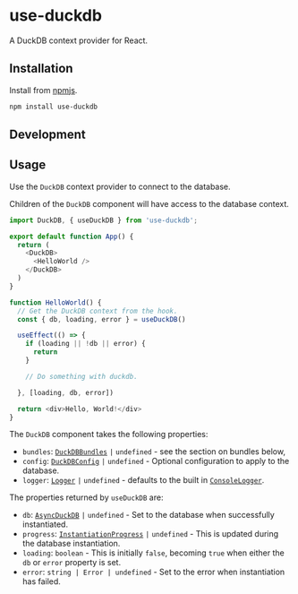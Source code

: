 # use-duckdb

A DuckDB context provider for React.

## Installation

Install from [npmjs](https://www.npmjs.com/package/use-duckdb).

```bash
npm install use-duckdb
```

## Development

## Usage

Use the `DuckDB` context provider to connect to the database.

Children of the `DuckDB` component will have access to the database context.

```typescript
import DuckDB, { useDuckDB } from 'use-duckdb';

export default function App() {
  return (
    <DuckDB>
      <HelloWorld />
    </DuckDB>
  )
}

function HelloWorld() {
  // Get the DuckDB context from the hook.
  const { db, loading, error } = useDuckDB()

  useEffect(() => {
    if (loading || !db || error) {
      return
    }

    // Do something with duckdb.

  }, [loading, db, error])

  return <div>Hello, World!</div>
}

```

The `DuckDB` component takes the following properties:

* `bundles`: [`DuckDBBundles`](https://shell.duckdb.org/docs/interfaces/index.DuckDBBundles.html) `|` `undefined` - see the section on bundles below,
* `config`: [`DuckDBConfig`](https://shell.duckdb.org/docs/interfaces/index.DuckDBConfig.html) `|` `undefined` - Optional configuration to apply to the database.
* `logger`: [`Logger`](https://shell.duckdb.org/docs/interfaces/index.Logger.html) `|` `undefined` - defaults to the built in [`ConsoleLogger`](https://shell.duckdb.org/docs/classes/index.ConsoleLogger.html).

The properties returned by `useDuckDB` are:

* `db`: [`AsyncDuckDB`](https://shell.duckdb.org/docs/classes/index.AsyncDuckDB.html) `|` `undefined` - Set to the database when successfully instantiated.
* `progress`: [`InstantiationProgress`](https://shell.duckdb.org/docs/interfaces/index.InstantiationProgress.html) `|` `undefined` - This is updated during the database instantiation.
* `loading`: `boolean` - This is initially `false`, becoming `true` when either the `db` or `error` property is set.
* `error`: `string | Error | undefined` - Set to the error when instantiation has failed.

